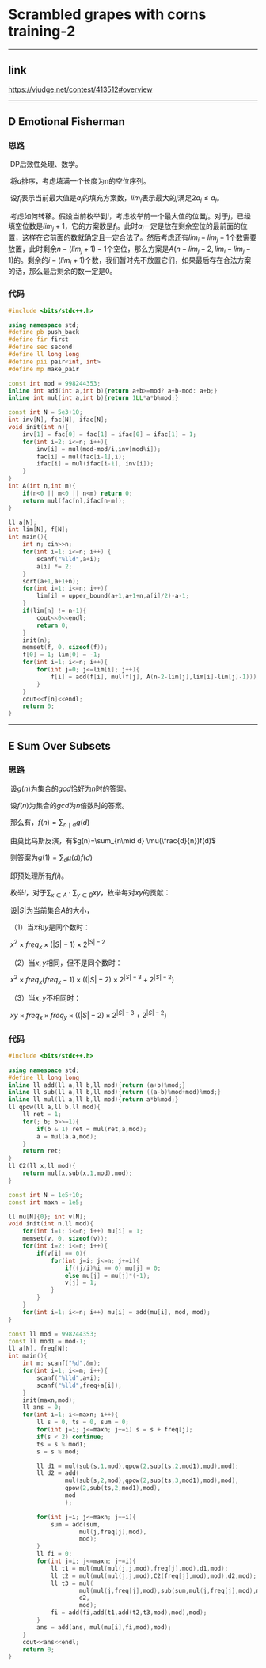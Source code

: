 # Scrambled grapes with corns training-2

----

## link

https://vjudge.net/contest/413512#overview

----

## D Emotional Fisherman

### 思路

​	DP后效性处理、数学。

​	将$a$排序，考虑填满一个长度为n的空位序列。

​	设$f_i$表示当前最大值是$a_i$的填充方案数，$lim_i$表示最大的$j$满足$2a_j\le a_i$。

​	考虑如何转移。假设当前枚举到$i$，考虑枚举前一个最大值的位置$j$。对于$j$，已经填空位数是$lim_j+1$，它的方案数是$f_j$。此时$a_i$一定是放在剩余空位的最前面的位置，这样在它前面的数就确定且一定合法了。然后考虑还有$lim_i-lim_j-1$个数需要放置，此时剩余$n-(lim_j+1)-1$个空位，那么方案是$A(n-lim_j-2,lim_i-lim_j-1)$的。剩余的$i-(lim_i+1)$个数，我们暂时先不放置它们，如果最后存在合法方案的话，那么最后剩余的数一定是0。

### 代码

```c++
#include <bits/stdc++.h>

using namespace std;
#define pb push_back
#define fir first
#define sec second
#define ll long long
#define pii pair<int, int>
#define mp make_pair

const int mod = 998244353;
inline int add(int a,int b){return a+b>=mod? a+b-mod: a+b;}
inline int mul(int a,int b){return 1LL*a*b%mod;}

const int N = 5e3+10;
int inv[N], fac[N], ifac[N];
void init(int n){
    inv[1] = fac[0] = fac[1] = ifac[0] = ifac[1] = 1;
    for(int i=2; i<=n; i++){
        inv[i] = mul(mod-mod/i,inv[mod%i]);
        fac[i] = mul(fac[i-1],i);
        ifac[i] = mul(ifac[i-1], inv[i]);
    }
}
int A(int n,int m){
    if(n<0 || m<0 || n<m) return 0;
    return mul(fac[n],ifac[n-m]);
}

ll a[N];
int lim[N], f[N];
int main(){
    int n; cin>>n;
    for(int i=1; i<=n; i++) {
        scanf("%lld",a+i);
        a[i] *= 2;
    }
    sort(a+1,a+1+n);
    for(int i=1; i<=n; i++){
        lim[i] = upper_bound(a+1,a+1+n,a[i]/2)-a-1;
    }
    if(lim[n] != n-1){
        cout<<0<<endl;
        return 0;
    }
    init(n);
    memset(f, 0, sizeof(f));
    f[0] = 1; lim[0] = -1;
    for(int i=1; i<=n; i++){
        for(int j=0; j<=lim[i]; j++){
            f[i] = add(f[i], mul(f[j], A(n-2-lim[j],lim[i]-lim[j]-1)));
        }
    }
    cout<<f[n]<<endl;
    return 0;
}
```

------

## E Sum Over Subsets

### 思路

​	设$g(n)$为集合的$gcd$恰好为$n$时的答案。

​	设$f(n)$为集合的$gcd$为$n$倍数时的答案。

​	那么有，$f(n)=\sum_{n\mid d}g(d)$

​	由莫比乌斯反演，有$g(n)=\sum_{n\mid d} \mu(\frac{d}{n})f(d)$

​	则答案为$g(1)=\sum_d\mu(d)f(d)$

​	即预处理所有$f(i)$。

​	枚举$i$，对于$\sum_{x\in A}·\sum_{y\in B}xy$，枚举每对$xy$的贡献：

​		设$|S|$为当前集合$A$的大小，

​		（1）当$x$和$y$是同个数时：

​			$x^2\times freq_x\times(|S|-1)\times 2^{|S|-2}$

​		（2）当$x,y$相同，但不是同个数时：

​			$x^2\times freq_x(freq_x-1)\times ((|S|-2)\times 2^{|S|-3}+2^{|S|-2})$

​		（3）当$x,y$不相同时：

​			$xy\times freq_x\times freq_y\times ((|S|-2)\times 2^{|S|-3}+2^{|S|-2})$

### 代码

```c++
#include <bits/stdc++.h>

using namespace std;
#define ll long long
inline ll add(ll a,ll b,ll mod){return (a+b)%mod;}
inline ll sub(ll a,ll b,ll mod){return ((a-b)%mod+mod)%mod;}
inline ll mul(ll a,ll b,ll mod){return a*b%mod;}
ll qpow(ll a,ll b,ll mod){
    ll ret = 1;
    for(; b; b>>=1){
        if(b & 1) ret = mul(ret,a,mod);
        a = mul(a,a,mod);
    }
    return ret;
}
ll C2(ll x,ll mod){
    return mul(x,sub(x,1,mod),mod);
}

const int N = 1e5+10;
const int maxn = 1e5;

ll mu[N]{0}; int v[N];
void init(int n,ll mod){
    for(int i=1; i<=n; i++) mu[i] = 1;
    memset(v, 0, sizeof(v));
    for(int i=2; i<=n; i++){
        if(v[i] == 0){
            for(int j=i; j<=n; j+=i){
                if((j/i)%i == 0) mu[j] = 0;
                else mu[j] = mu[j]*(-1);
                v[j] = 1;
            }
        }
    }
    for(int i=1; i<=n; i++) mu[i] = add(mu[i], mod, mod);
}

const ll mod = 998244353;
const ll mod1 = mod-1;
ll a[N], freq[N];
int main(){
    int m; scanf("%d",&m);
    for(int i=1; i<=m; i++){
        scanf("%lld",a+i);
        scanf("%lld",freq+a[i]);
    }
    init(maxn,mod);
    ll ans = 0;
    for(int i=1; i<=maxn; i++){
        ll s = 0, ts = 0, sum = 0;
        for(int j=i; j<=maxn; j+=i) s = s + freq[j];
        if(s < 2) continue;
        ts = s % mod1;
        s = s % mod;

        ll d1 = mul(sub(s,1,mod),qpow(2,sub(ts,2,mod1),mod),mod);
        ll d2 = add(
                mul(sub(s,2,mod),qpow(2,sub(ts,3,mod1),mod),mod),
                qpow(2,sub(ts,2,mod1),mod),
                mod
                );

        for(int j=i; j<=maxn; j+=i){
            sum = add(sum,
                    mul(j,freq[j],mod),
                    mod);
        }
        ll fi = 0;
        for(int j=i; j<=maxn; j+=i){
            ll t1 = mul(mul(mul(j,j,mod),freq[j],mod),d1,mod);
            ll t2 = mul(mul(mul(j,j,mod),C2(freq[j],mod),mod),d2,mod);
            ll t3 = mul(
                    mul(mul(j,freq[j],mod),sub(sum,mul(j,freq[j],mod),mod),mod),
                    d2,
                    mod);
            fi = add(fi,add(t1,add(t2,t3,mod),mod),mod);
        }
        ans = add(ans, mul(mu[i],fi,mod),mod);
    }
    cout<<ans<<endl;
    return 0;
}
```

